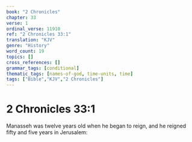 ```yaml
---
book: "2 Chronicles"
chapter: 33
verse: 1
ordinal_verse: 11910
ref: "2 Chronicles 33:1"
translation: "KJV"
genre: "History"
word_count: 19
topics: []
cross_references: []
grammar_tags: [conditional]
thematic_tags: [names-of-god, time-units, time]
tags: ["Bible","KJV","2 Chronicles"]
---
```


# 2 Chronicles 33:1

Manasseh was twelve years old when he began to reign, and he reigned fifty and five years in Jerusalem:
